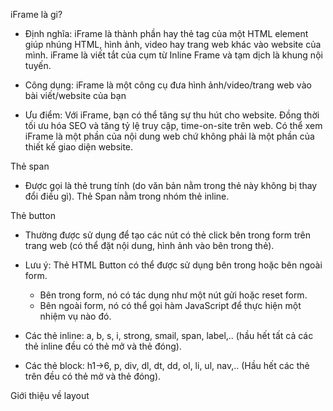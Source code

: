 iFrame là gi?

- Định nghĩa: iFrame là thành phần hay thẻ tag của một HTML element giúp nhúng HTML, hình ảnh, video hay trang web khác vào website của mình. iFrame là viết tắt của cụm từ Inline Frame và tạm dịch là khung nội tuyến.

- Công dụng: iFrame là một công cụ đưa hình ảnh/video/trang web vào bài viết/website của bạn

- Ưu điểm: Với iFrame, bạn có thể tăng sự thu hút cho website. Đồng thời tối ưu hóa SEO và tăng tỷ lệ truy cập, time-on-site trên web. Có thể xem iFrame là một phần của nội dung web chứ không phải là một phần của thiết kế giao diện website.

Thẻ span

- Được gọi là thẻ trung tính (do văn bản nằm trong thẻ này không bị thay đổi điều gì). Thẻ Span nằm trong nhóm thẻ inline.

Thẻ button

- Thường được sử dụng để tạo các nút có thẻ click bên trong form trên trang web (có thể đặt nội dung, hình ảnh vào bên trong thẻ).
- Lưu ý: Thẻ HTML Button có thể được sử dụng bên trong hoặc bên ngoài form.

  - Bên trong form, nó có tác dụng như một nút gửi hoặc reset form.
  - Bên ngoài form, nó có thể gọi hàm JavaScript để thực hiện một nhiệm vụ nào đó.

- Các thẻ inline: a, b, s, i, strong, smail, span, label,.. (hầu hết tất cả các thẻ inline đều có thẻ mở và thẻ đóng).

- Các thẻ block: h1->6, p, div, dl, dt, dd, ol, li, ul, nav,.. (Hầu hết các thẻ trên đều có thẻ mở và thẻ đóng).

Giới thiệu về layout
